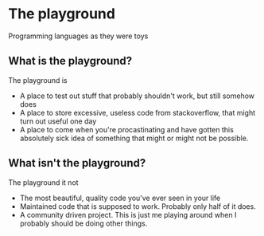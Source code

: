 # The playground
Programming languages as they were toys

## What is the playground?

The playground is

 - A place to test out stuff that probably shouldn't work, but still somehow does
 - A place to store excessive, useless code from stackoverflow, that might turn out useful one day
 - A place to come when you're procastinating and have gotten this absolutely sick idea of something that might or might not be possible.


## What isn't the playground?

The playground it not

 - The most beautiful, quality code you've ever seen in your life
 - Maintained code that is supposed to work. Probably only half of it does.
 - A community driven project. This is just me playing around when I probably should be doing other things.